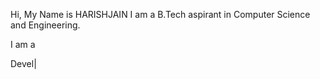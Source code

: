 Hi, My Name is HARISHJAIN I am a B.Tech aspirant in Computer Science and Engineering.

I am a

Devel|
